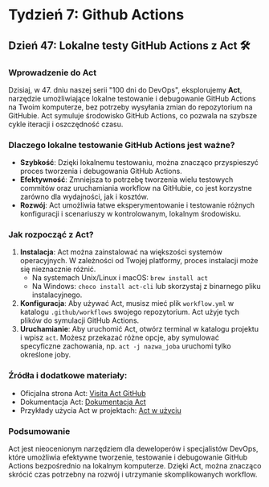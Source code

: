# Tydzień 7: Github Actions

## Dzień 47: Lokalne testy GitHub Actions z Act 🛠️

### Wprowadzenie do Act
Dzisiaj, w 47. dniu naszej serii "100 dni do DevOps", eksplorujemy **Act**, narzędzie umożliwiające lokalne testowanie i debugowanie GitHub Actions na Twoim komputerze, bez potrzeby wysyłania zmian do repozytorium na GitHubie. Act symuluje środowisko GitHub Actions, co pozwala na szybsze cykle iteracji i oszczędność czasu.

### Dlaczego lokalne testowanie GitHub Actions jest ważne?
- **Szybkość**: Dzięki lokalnemu testowaniu, można znacząco przyspieszyć proces tworzenia i debugowania GitHub Actions.
- **Efektywność**: Zmniejsza to potrzebę tworzenia wielu testowych commitów oraz uruchamiania workflow na GitHubie, co jest korzystne zarówno dla wydajności, jak i kosztów.
- **Rozwój**: Act umożliwia łatwe eksperymentowanie i testowanie różnych konfiguracji i scenariuszy w kontrolowanym, lokalnym środowisku.

### Jak rozpocząć z Act?
1. **Instalacja**: Act można zainstalować na większości systemów operacyjnych. W zależności od Twojej platformy, proces instalacji może się nieznacznie różnić.
   - Na systemach Unix/Linux i macOS: `brew install act`
   - Na Windows: `choco install act-cli` lub skorzystaj z binarnego pliku instalacyjnego.
2. **Konfiguracja**: Aby używać Act, musisz mieć plik `workflow.yml` w katalogu `.github/workflows` swojego repozytorium. Act użyje tych plików do symulacji GitHub Actions.
3. **Uruchamianie**: Aby uruchomić Act, otwórz terminal w katalogu projektu i wpisz `act`. Możesz przekazać różne opcje, aby symulować specyficzne zachowania, np. `act -j nazwa_joba` uruchomi tylko określone joby.

### Źródła i dodatkowe materiały:
- Oficjalna strona Act: [Visita Act GitHub](https://github.com/nektos/act)
- Dokumentacja Act: [Dokumentacja Act](https://github.com/nektos/act#readme)
- Przykłady użycia Act w projektach: [Act w użyciu](https://github.com/nektos/act#examples)

### Podsumowanie
Act jest nieocenionym narzędziem dla deweloperów i specjalistów DevOps, które umożliwia efektywne tworzenie, testowanie i debugowanie GitHub Actions bezpośrednio na lokalnym komputerze. Dzięki Act, można znacząco skrócić czas potrzebny na rozwój i utrzymanie skomplikowanych workflow.
